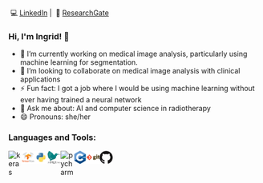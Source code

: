 <!-- &nbsp;🏡 &nbsp;[Homepage](https://andreped.github.io/)&nbsp;|
&nbsp;:bulb:&nbsp;[Youtube](https://www.youtube.com/channel/UC4GM2KW54-vEZ0M1kH5-oig)&nbsp;|
&nbsp;:link:&nbsp;[Google Scholar](https://scholar.google.com/citations?user=U20zUHQAAAAJ&hl=no&oi=sra)&nbsp;| -->
&nbsp;:computer:&nbsp;[LinkedIn](https://www.linkedin.com/in/ingrid-tveten/)&nbsp;|
&nbsp;🧙‍&nbsp;[ResearchGate](https://www.researchgate.net/profile/Ingrid-Elisabeth-Tveten)&nbsp;


### Hi, I'm Ingrid! 👋


- :brain: I’m currently working on medical image analysis, particularly using machine learning for segmentation.
- 👯 I’m looking to collaborate on medical image analysis with clinical applications
- ⚡ Fun fact: I got a job where I would be using machine learning without ever having trained a neural network
- 💬 Ask me about: AI and computer science in radiotherapy
- 😄 Pronouns: she/her
<!-- - 🌱 I'm currently learning ...
- 🤔 I’m looking for help with ...
- 📫 How to reach me: ... -->


<!-- [![Anurag's GitHub stats](https://github-readme-stats-git-master-rstaa-rickstaa.vercel.app/api?username=ingridtv&show_icons=true&include_all_commits=true&count_private=true&role=OWNER,ORGANIZATION_MEMBER,COLLABORATOR)](https://github.com/anuraghazra/github-readme-stats) -->


### Languages and Tools:

<img align="left" alt="keras" width="26px" src="https://upload.wikimedia.org/wikipedia/commons/thumb/a/ae/Keras_logo.svg/1200px-Keras_logo.svg.png" />
<img align="left" alt="tensorflow" width="26px" src="https://raw.githubusercontent.com/github/explore/80688e429a7d4ef2fca1e82350fe8e3517d3494d/topics/tensorflow/tensorflow.png" />
<img align="left" alt="python" width="26px" src="https://raw.githubusercontent.com/github/explore/80688e429a7d4ef2fca1e82350fe8e3517d3494d/topics/python/python.png" />
<img align="left" alt="latex" width="26px" src="https://raw.githubusercontent.com/github/explore/80688e429a7d4ef2fca1e82350fe8e3517d3494d/topics/latex/latex.png" />
<img align="left" alt="pycharm" width="26px" src="https://upload.wikimedia.org/wikipedia/commons/thumb/1/1d/PyCharm_Icon.svg/768px-PyCharm_Icon.svg.png" />
<img align="left" alt="Cpp" width="26px" src="https://github.com/devicons/devicon/blob/master/icons/cplusplus/cplusplus-original.svg" />
<img align="left" alt="Git" width="26px" src="https://raw.githubusercontent.com/github/explore/80688e429a7d4ef2fca1e82350fe8e3517d3494d/topics/git/git.png" />
<img align="left" alt="GitHub" width="26px" src="https://raw.githubusercontent.com/github/explore/78df643247d429f6cc873026c0622819ad797942/topics/github/github.png" />
